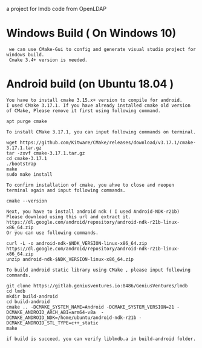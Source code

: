 a project for lmdb code from OpenLDAP

# Windows Build ( On Windows 10)
	 we can use CMake-Gui to config and generate visual studio project for windows build.
	 Cmake 3.4+ version is needed.
	 
# Android build (on Ubuntu 18.04 )
	You have to install cmake 3.15.x+ version to compile for android.
	I used CMake 3.17.1. If you have already installed cmake old version of CMake, Please remove it first using following command.
	
	apt purge cmake
	
	To install CMake 3.17.1, you can input following commands on terminal.
	
	wget https://github.com/Kitware/CMake/releases/download/v3.17.1/cmake-3.17.1.tar.gz
	tar -zxvf cmake-3.17.1.tar.gz
	cd cmake-3.17.1
	./bootstrap
	make
	sudo make install
	
	To confirm installation of cmake, you ahve to close and reopen terminal again and input following commands.
	
	cmake --version
	
	Next, you have to install android ndk ( I used Android-NDK-r21b)
	Please download using this url and extract it. https://dl.google.com/android/repository/android-ndk-r21b-linux-x86_64.zip
	Or you can use following commands.
	
	curl -L -o android-ndk-$NDK_VERSION-linux-x86_64.zip https://dl.google.com/android/repository/android-ndk-r21b-linux-x86_64.zip
	unzip android-ndk-$NDK_VERSION-linux-x86_64.zip
	
	To build android static library using CMake , please input following commands.
	
	git clone https://gitlab.geniusventures.io:8486/GeniusVentures/lmdb
	cd lmdb
	mkdir build-android
	cd build-android
	cmake .. -DCMAKE_SYSTEM_NAME=Android -DCMAKE_SYSTEM_VERSION=21 -DCMAKE_ANDROID_ARCH_ABI=arm64-v8a  -DCMAKE_ANDROID_NDK=/home/ubuntu/android-ndk-r21b -DCMAKE_ANDROID_STL_TYPE=c++_static
	make
	
	if build is succeed, you can verify liblmdb.a in build-android folder.

	
	 
	 
	
	